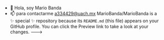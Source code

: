 - 👋 Hola, soy Mario Banda
- 📫 para contactarme a334429@uach.mx
MarioBanda/MarioBanda is a ✨ special ✨ repository because its `README.md` (this file) appears on your GitHub profile.
You can click the Preview link to take a look at your changes.
--->
